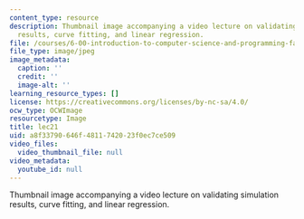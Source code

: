 ```yaml
---
content_type: resource
description: Thumbnail image accompanying a video lecture on validating simulation
  results, curve fitting, and linear regression.
file: /courses/6-00-introduction-to-computer-science-and-programming-fall-2008/a8f33790646f4811742023f0ec7ce509_lec21.jpg
file_type: image/jpeg
image_metadata:
  caption: ''
  credit: ''
  image-alt: ''
learning_resource_types: []
license: https://creativecommons.org/licenses/by-nc-sa/4.0/
ocw_type: OCWImage
resourcetype: Image
title: lec21
uid: a8f33790-646f-4811-7420-23f0ec7ce509
video_files:
  video_thumbnail_file: null
video_metadata:
  youtube_id: null
---
```

Thumbnail image accompanying a video lecture on validating simulation results, curve fitting, and linear regression.
